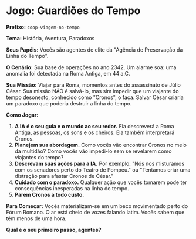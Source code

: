 # Jogo: Guardiões do Tempo

**Prefixo:** `coop-viagem-no-tempo`

**Tema:** História, Aventura, Paradoxos

**Seus Papéis:** Vocês são agentes de elite da "Agência de Preservação da Linha do Tempo".

**O Cenário:** Sua base de operações no ano 2342. Um alarme soa: uma anomalia foi detectada na Roma Antiga, em 44 a.C.

**Sua Missão:** Viajar para Roma, momentos antes do assassinato de Júlio César. Sua missão NÃO é salvá-lo, mas sim impedir que um viajante do tempo desonesto, conhecido como "Cronos", o faça. Salvar César criaria um paradoxo que poderia destruir a linha do tempo.

**Como Jogar:**
1.  **A IA é o seu guia e o mundo ao seu redor.** Ela descreverá a Roma Antiga, as pessoas, os sons e os cheiros. Ela também interpretará Cronos.
2.  **Planejem sua abordagem.** Como vocês vão encontrar Cronos no meio da multidão? Como vocês vão impedi-lo sem se revelarem como viajantes do tempo?
3.  **Descrevam suas ações para a IA.** Por exemplo: "Nós nos misturamos com os senadores perto do Teatro de Pompeu." ou "Tentamos criar uma distração para afastar Cronos de César."
4.  **Cuidado com o paradoxo.** Qualquer ação que vocês tomarem pode ter consequências inesperadas na linha do tempo.
5.  **Parem Cronos a todo custo.**

**Para Começar:**
Vocês materializam-se em um beco movimentado perto do Fórum Romano. O ar está cheio de vozes falando latim. Vocês sabem que têm menos de uma hora.

**Qual é o seu primeiro passo, agentes?**